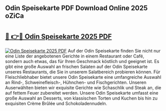 ## Odin Speisekarte PDF Download Online 2025 oZiCa

# <h2><a href="http://gcaxl1j.nevu.top/?p=Odin+Speisekarte">🔗 👉🔴 Odin Speisekarte 2025 PDF</a></h2>

[![Odin Speisekarte 2025 PDF](https://i.imgur.com/dBaPXMq.png)](http://gcaxl1j.nevu.top/?p=Odin+Speisekarte)
Auf der Odin Speisekarte finden Sie nicht nur eine Liste der angebotenen Gerichte in einem Restaurant oder Café, sondern auch etwas, das für Ihren Geschmack köstlich und geeignet ist. Es gibt eine große Auswahl an frischen Salaten auf der Odin Speisekarte unseres Restaurants, die Sie in unserem Salatbereich probieren können. Für Fleischliebhaber bietet unsere Odin Speisekarte eine umfangreiche Auswahl an Rind-, Schweinefleisch-, Hühnchen- und Fischgerichten. Unseren Auserwählten bieten wir exquisite Gerichte wie Schaschlik und Steak an, die auf fettem Feuer zubereitet werden. Unsere Odin Speisekarte umfasst eine große Auswahl an Desserts, von klassischen Torten und Kuchen bis hin zu exquisiten Crème Brûlée und Schokoladennudeln.
